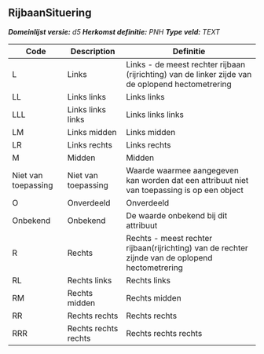 ﻿## RijbaanSituering

*__Domeinlijst versie:__ d5*
*__Herkomst definitie:__ PNH*
*__Type veld:__ TEXT*

|__Code__ |__Description__ |__Definitie__	|
|	---	|	---	|   ---	| 
| L | Links | Links - de meest rechter rijbaan (rijrichting) van de linker zijde van de oplopend hectometrering |
| LL | Links links | Links links |
| LLL | Links links links | Links links links |
| LM | Links midden | Links midden |
| LR | Links rechts | Links rechts |
| M | Midden | Midden |
| Niet van toepassing | Niet van toepassing | Waarde waarmee aangegeven kan worden dat een attribuut niet van toepassing is op een object |
| O | Onverdeeld | Onverdeeld |
| Onbekend | Onbekend | De waarde onbekend bij dit attribuut |
| R | Rechts | Rechts - meest rechter rijbaan(rijrichting) van de rechter zijnde van de oplopend hectometrering |
| RL | Rechts links | Rechts links |
| RM | Rechts midden | Rechts midden |
| RR | Rechts rechts | Rechts rechts |
| RRR | Rechts rechts rechts | Rechts rechts rechts |
